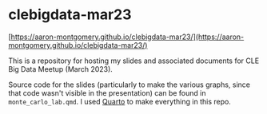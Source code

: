 # clebigdata-mar23

[https://aaron-montgomery.github.io/clebigdata-mar23/](https://aaron-montgomery.github.io/clebigdata-mar23/)

This is a repository for hosting my slides and associated documents for CLE Big 
Data Meetup (March 2023).

Source code for the slides (particularly to make the various graphs, since that
code wasn't visible in the presentation) can be found in `monte_carlo_lab.qmd`. 
I used [Quarto](https://quarto.org/) to make everything in this repo.